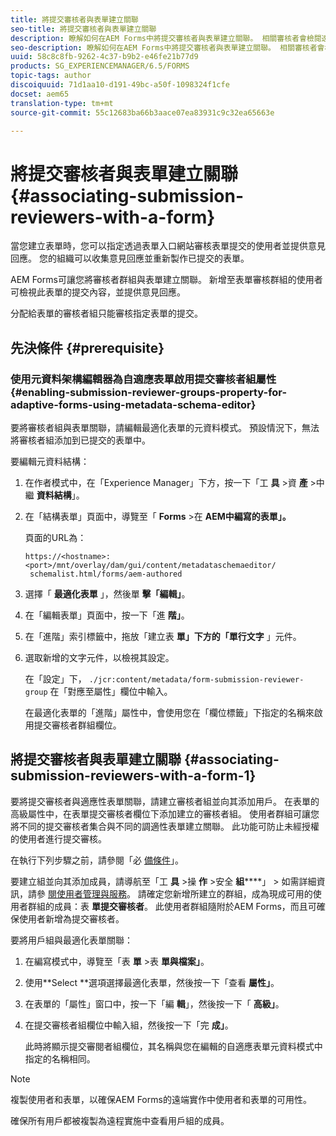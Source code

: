 ```yaml
---
title: 將提交審核者與表單建立關聯
seo-title: 將提交審核者與表單建立關聯
description: 瞭解如何在AEM Forms中將提交審核者與表單建立關聯。 相關審核者會檢閱透過表單入口網站提交的表單。
seo-description: 瞭解如何在AEM Forms中將提交審核者與表單建立關聯。 相關審核者會檢閱透過表單入口網站提交的表單。
uuid: 58c8c8fb-9262-4c37-b9b2-e46fe21b77d9
products: SG_EXPERIENCEMANAGER/6.5/FORMS
topic-tags: author
discoiquuid: 71d1aa10-d191-49bc-a50f-1098324f1cfe
docset: aem65
translation-type: tm+mt
source-git-commit: 55c12683ba66b3aace07ea83931c9c32ea65663e

---
```



# 將提交審核者與表單建立關聯 {#associating-submission-reviewers-with-a-form}

當您建立表單時，您可以指定透過表單入口網站審核表單提交的使用者並提供意見回應。 您的組織可以收集意見回應並重新製作已提交的表單。

AEM Forms可讓您將審核者群組與表單建立關聯。 新增至表單審核群組的使用者可檢視此表單的提交內容，並提供意見回應。

分配給表單的審核者組只能審核指定表單的提交。

## 先決條件 {#prerequisite}

### 使用元資料架構編輯器為自適應表單啟用提交審核者組屬性 {#enabling-submission-reviewer-groups-property-for-adaptive-forms-using-metadata-schema-editor}

要將審核者組與表單關聯，請編輯最適化表單的元資料模式。 預設情況下，無法將審核者組添加到已提交的表單中。

要編輯元資料結構：

1. 在作者模式中，在「Experience Manager」下方，按一下「工 **具** >資 **產** >中繼 **資料結構**」。
1. 在「結構表單」頁面中，導覽至「 **Forms** >在 **AEM中編寫的表單」。**

   頁面的URL為：

   ```
   https://<hostname>:<port>/mnt/overlay/dam/gui/content/metadataschemaeditor/
    schemalist.html/forms/aem-authored
   ```

1. 選擇「 **最適化表單** 」，然後單 **擊「編輯」**。
1. 在「編輯表單」頁面中，按一下「進 **階」**。
1. 在「進階」索引標籤中，拖放「建立表 **單」下方的「單行文字** 」元件。
1. 選取新增的文字元件，以檢視其設定。

   在「設定」下， `./jcr:content/metadata/form-submission-reviewer-group` 在「對應至屬性」欄位中輸入。

   在最適化表單的「進階」屬性中，會使用您在「欄位標籤」下指定的名稱來啟用提交審核者群組欄位。

## 將提交審核者與表單建立關聯 {#associating-submission-reviewers-with-a-form-1}

要將提交審核者與適應性表單關聯，請建立審核者組並向其添加用戶。 在表單的高級屬性中，在表單提交審核者欄位下添加建立的審核者組。
使用者群組可讓您將不同的提交審核者集合與不同的調適性表單建立關聯。 此功能可防止未經授權的使用者進行提交審核。

在執行下列步驟之前，請參閱「必 [備條件](../../forms/using/adding-reviewers-form.md#prerequisite)」。

要建立組並向其添加成員，請導航至「工 **具** >操 **作** >安全 **組******」 >
如需詳細資訊，請參 [閱使用者管理與服務](/help/sites-administering/security.md)。
請確定您新增所建立的群組，成為現成可用的使用者群組的成員：表 **單提交審核者**。 此使用者群組隨附於AEM Forms，而且可確保使用者新增為提交審核者。

要將用戶組與最適化表單關聯：

1. 在編寫模式中，導覽至「表 **單** >表 **單與檔案」**。
1. 使用**Select **選項選擇最適化表單，然後按一下「查看 **屬性」**。
1. 在表單的「屬性」窗口中，按一下「編 **輯**」，然後按一下「 **高級」**。
1. 在提交審核者組欄位中輸入組，然後按一下「完 **成」**。

   此時將顯示提交審閱者組欄位，其名稱與您在編輯的自適應表單元資料模式中指定的名稱相同。

>[!NOTE]
>
>複製使用者和表單，以確保AEM Forms的遠端實作中使用者和表單的可用性。
>
>確保所有用戶都被複製為遠程實施中查看用戶組的成員。

